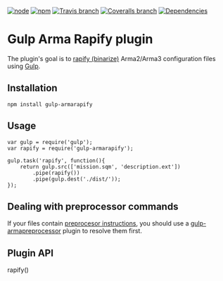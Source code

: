 [![node][node-image]][node-url] [![npm][npm-image]][npm-url] [![Travis branch][travis-image]][travis-url] [![Coveralls branch][coveralls-image]][coveralls-url] [![Dependencies][david-image]][david-url]

# Gulp Arma Rapify plugin

The plugin's goal is to [rapify (binarize)](https://community.bistudio.com/wiki/raP_File_Format_-_OFP) Arma2/Arma3 configuration files using [Gulp](http://gulpjs.com).

## Installation
```
npm install gulp-armarapify
```

## Usage
```
var gulp = require('gulp');
var rapify = require('gulp-armarapify');

gulp.task('rapify', function(){
    return gulp.src(['mission.sqm', 'description.ext'])
        .pipe(rapify())
        .pipe(gulp.dest('./dist/'));
});
```

## Dealing with preprocessor commands
If your files contain [preprocesor instructions](https://community.bistudio.com/wiki/PreProcessor_Commands), you should use a [gulp-armapreprocessor](https://github.com/winseros/gulp-armapreprocessor-plugin) plugin to resolve them first.

## Plugin API
rapify()

[node-url]: https://nodejs.org
[node-image]: https://img.shields.io/node/v/gulp-armarapify.svg

[npm-url]: https://www.npmjs.com/package/gulp-armarapify
[npm-image]: https://img.shields.io/npm/v/gulp-armarapify.svg

[travis-url]: https://travis-ci.org/winseros/gulp-armarapify-plugin
[travis-image]: https://img.shields.io/travis/winseros/gulp-armarapify-plugin/master.svg

[coveralls-url]: https://coveralls.io/github/winseros/gulp-armarapify-plugin
[coveralls-image]: https://img.shields.io/coveralls/winseros/gulp-armarapify-plugin/master.svg

[david-url]: https://david-dm.org/winseros/gulp-armarapify-plugin
[david-image]: https://david-dm.org/winseros/gulp-armarapify-plugin/master.svg
